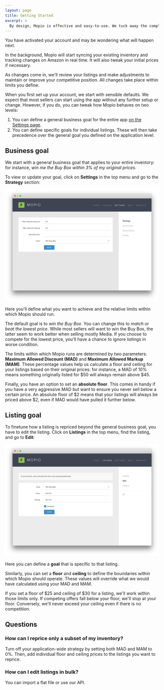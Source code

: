 ```yaml
---
layout: page
title: Getting Started
excerpt: >
  By design, Mopio is effective and easy-to-use. We tuck away the complexity of real-time pricing behind simple business goals you define.
---
```


You have activated your account and may be wondering what will happen next.

In the background, Mopio will start syncing your existing inventory and tracking changes on Amazon in real time. It will also tweak your initial prices if necessary.

As changes come in, we'll review your listings and make adjustments to maintain or improve your competitive position. All changes take place within limits you define.

When you first set up your account, we start with sensible defaults. We expect that most sellers can start using the app without any further setup or change. However, if you do, you can tweak how Mopio behaves on two levels:

1. You can define a general business goal for the entire app [on the Settings page][settings].
2. You can define specific goals for individual listings. These will then take precedence over the general goal you defined on the application level.

## Business goal

We start with a general business goal that applies to your entire inventory: for instance, *win me the Buy Box within 3% of my original prices*.

To view or update your goal, click on **Settings** in the top menu and go to the **Strategy** section:

![foo](/images/getting-started-1.png)

Here you'll define what you want to achieve and the relative limits within which Mopio should run.

The default goal is to *win the Buy Box*. You can change this to *match* or *beat the lowest price*. While most sellers will want to win the Buy Box, the latter seem to work better when selling mostly Media. If you choose to compete for the lowest price, you'll have a chance to ignore listings in worse condition.

The limits within which Mopio runs are determined by two parameters: **Maximum Allowed Discount (MAD)** and **Maximum Allowed Markup (MAM)**. These percentage values help us calculate a floor and ceiling for your listings based on their original prices: for instance, a MAD of 10% means something originally listed for $50 will always remain above $45.

Finally, you have an option to set an **absolute floor**. This comes in handy if you have a very aggressive MAD but want to ensure you never sell below a certain price. An absolute floor of $2 means that your listings will always be priced above $2, even if MAD would have pulled it further below.

## Listing goal

To finetune how a listing is repriced beyond the general business goal, you have to edit the listing. Click on **Listings** in the top menu, find the listing, and go to **Edit**:

![foo](/images/getting-started-2.png)

Here you can define a **goal** that is specific to that listing.

Similarly, you can set a **floor** and **ceiling** to define the boundaries within which Mopio should operate. These values will override what we would have calculated using your MAD and MAM.

If you set a floor of $25 and ceiling of $30 for a listing, we'll work within those limits only. If competing offers fall below your floor, we'll stop at your floor. Conversely, we'll never exceed your ceiling even if there is no competition.

## Questions

### How can I reprice only a subset of my inventory?

Turn off your application-wide strategy by setting both MAD and MAM to 0%. Then, add individual floor and ceiling prices to the listings you want to reprice.

### How can I edit listings in bulk?

You can import a flat file or use our API.

[settings]: https://www.mop.io/settings/strategy
